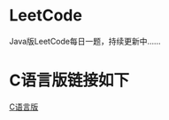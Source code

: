 # LeetCode  
Java版LeetCode每日一题，持续更新中……  
# C语言版链接如下  
[C语言版](https://github.com/IronmanJay/C_Code/tree/master/LeetCode)
